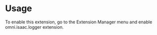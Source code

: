 # Usage

To enable this extension, go to the Extension Manager menu and enable omni.isaac.logger extension.
